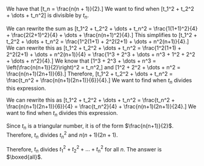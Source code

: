  We have that
\[t_n = \frac{n(n + 1)}{2}.\]
We want to find when
\[t_1^2 + t_2^2 + \dots + t_n^2\]
is divisible by $t_n$.

We can rewrite the sum as
\[t_1^2 + t_2^2 + \dots + t_n^2 = \frac{1(1+1)^2}{4} + \frac{2(2+1)^2}{4} + \dots + \frac{n(n+1)^2}{4}.\]
This simplifies to
\[t_1^2 + t_2^2 + \dots + t_n^2 = \frac{1^2(1+1) + 2^2(2+1) + \dots + n^2(n+1)}{4}.\]
We can rewrite this as
\[t_1^2 + t_2^2 + \dots + t_n^2 = \frac{1^2(1+1) + 2^2(2+1) + \dots + n^2(n+1)}{4} = \frac{1^3 + 2^3 + \dots + n^3 + 1^2 + 2^2 + \dots + n^2}{4}.\]
We know that
\[1^3 + 2^3 + \dots + n^3 = \left(\frac{n(n+1)}{2}\right)^2 = t_n^2,\]
and
\[1^2 + 2^2 + \dots + n^2 = \frac{n(n+1)(2n+1)}{6}.\]
Therefore,
\[t_1^2 + t_2^2 + \dots + t_n^2 = \frac{t_n^2 + \frac{n(n+1)(2n+1)}{6}}{4}.\]
We want to find when $t_n$ divides this expression.

We can rewrite this as
\[t_1^2 + t_2^2 + \dots + t_n^2 = \frac{t_n^2 + \frac{n(n+1)(2n+1)}{6}}{4} = \frac{t_n^2}{4} + \frac{n(n+1)(2n+1)}{24}.\]
We want to find when $t_n$ divides this expression.

Since $t_n$ is a triangular number, it is of the form $\frac{n(n+1)}{2}$. Therefore, $t_n$ divides $t_n^2$ and $n(n+1)(2n+1)$.

Therefore, $t_n$ divides $t_1^2 + t_2^2 + \dots + t_n^2$ for all $n$.
The answer is $\boxed{all}$.